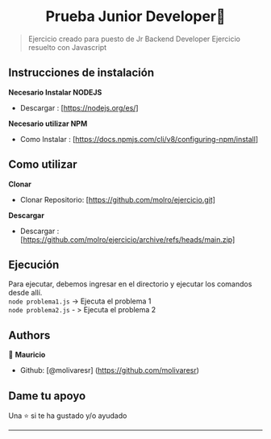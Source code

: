 <h1 align="center"> Prueba Junior Developer👋</h1>

> Ejercicio creado para puesto de Jr Backend Developer
> Ejercicio resuelto con Javascript

## Instrucciones de instalación
**Necesario Instalar NODEJS**  
- Descargar : [https://nodejs.org/es/]

**Necesario utilizar NPM**  
- Como Instalar : [https://docs.npmjs.com/cli/v8/configuring-npm/install]

## Como utilizar  
**Clonar**  
- Clonar Repositorio: [https://github.com/molro/ejercicio.git]  

**Descargar** 
- Descargar : [https://github.com/molro/ejercicio/archive/refs/heads/main.zip]  

## Ejecución  
Para ejecutar, debemos ingresar en el directorio y ejecutar los comandos desde allí.   
``node problema1.js``  -> Ejecuta el problema 1  
``node problema2.js``  - > Ejecuta el problema 2  

## Authors
👤 **Mauricio**

- Github: [@molivaresr] (https://github.com/molivaresr)

## Dame tu apoyo

Una ⭐️ si te ha gustado y/o ayudado

---

